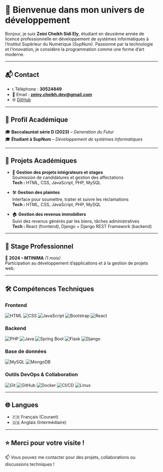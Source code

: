 # 👋 Bienvenue dans mon univers de développement

Bonjour, je suis **Zeini Cheikh Sidi Ely**, étudiant en deuxième année de licence professionnelle en développement de systèmes informatiques à l’Institut Supérieur du Numérique (SupNum). Passionné par la technologie et l’innovation, je considère la programmation comme une forme d’art moderne.

---

## 📬 Contact

- 📞 Téléphone : **30524849**
- 📧 Email : **zeiny.cheikh.dev@gmail.com**
- 🌐 [GitHub](https://github.com/Zeini-23025)

---

## 💼 Profil Académique

🎓 **Baccalauréat série D (2023)** – *Generation du Futur*  
🎓 **Étudiant à SupNum** – *Développement de systèmes informatiques*

---

## 🚀 Projets Académiques

- 🔧 **Gestion des projets intégrateurs et stages**  
  Soumission de candidatures et gestion des affectations  
  **Tech :** HTML, CSS, JavaScript, PHP, MySQL

- 🛠️ **Gestion des plaintes**  
  Interface pour soumettre, traiter et suivre les réclamations  
  **Tech :** HTML, CSS, JavaScript, PHP, MySQL

- 🏠 **Gestion des revenus immobiliers**  
  Suivi des revenus générés par les biens, tâches administratives  
  **Tech :** React (frontend), Django + Django REST Framework (backend)

---

## 🧪 Stage Professionnel

📍 **2024 – MTINIMA** *(1 mois)*  
Participation au développement d’applications et à la gestion de projets web.

---

## 🛠️ Compétences Techniques

### Frontend  
![HTML](https://img.shields.io/badge/-HTML5-E34F26?logo=html5&logoColor=white&style=flat)
![CSS](https://img.shields.io/badge/-CSS3-1572B6?logo=css3&logoColor=white&style=flat)
![JavaScript](https://img.shields.io/badge/-JavaScript-F7DF1E?logo=javascript&logoColor=black&style=flat)
![Bootstrap](https://img.shields.io/badge/-Bootstrap-7952B3?logo=bootstrap&logoColor=white&style=flat)
![React](https://img.shields.io/badge/-React-61DAFB?logo=react&logoColor=black&style=flat)

### Backend  
![PHP](https://img.shields.io/badge/-PHP-777BB4?logo=php&logoColor=white&style=flat)
![Java](https://img.shields.io/badge/-Java-007396?logo=java&logoColor=white&style=flat)
![Spring Boot](https://img.shields.io/badge/-Spring-6DB33F?logo=spring&logoColor=white&style=flat)
![Flask](https://img.shields.io/badge/-Flask-000000?logo=flask&logoColor=white&style=flat)
![Django](https://img.shields.io/badge/-Django-092E20?logo=django&logoColor=white&style=flat)

### Base de données  
![MySQL](https://img.shields.io/badge/-MySQL-4479A1?logo=mysql&logoColor=white&style=flat)
![MongoDB](https://img.shields.io/badge/-MongoDB-47A248?logo=mongodb&logoColor=white&style=flat)

### Outils DevOps & Collaboration  
![Git](https://img.shields.io/badge/-Git-F05032?logo=git&logoColor=white&style=flat)
![GitHub](https://img.shields.io/badge/-GitHub-181717?logo=github&logoColor=white&style=flat)
![Docker](https://img.shields.io/badge/-Docker-2496ED?logo=docker&logoColor=white&style=flat)
![CI/CD](https://img.shields.io/badge/-CI%2FCD-GitHub%20Actions-blue?logo=githubactions&logoColor=white&style=flat)
![Linux](https://img.shields.io/badge/-Linux-FCC624?logo=linux&logoColor=black&style=flat)

---

## 🌐 Langues

- 🇫🇷 Français (Courant)
- 🇬🇧 Anglais (Intermédiaire)

---

## ⭐ Merci pour votre visite !

📫 Vous pouvez me contacter pour des projets, collaborations ou discussions techniques !
